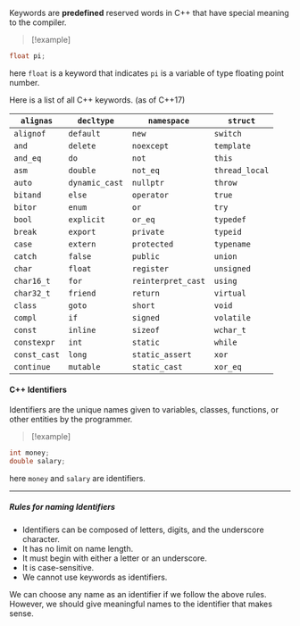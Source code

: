 Keywords are **predefined** reserved words in C++ that have special meaning to the compiler.

>[!example]
```cpp
float pi;
```

here `float` is a keyword that indicates `pi` is a variable of type floating point number.

Here is a list of all C++ keywords. (as of C++17)

| `alignas`    | `decltype`     | `namespace`        | `struct`       |
| ------------ | -------------- | ------------------ | -------------- |
| `alignof`    | `default`      | `new`              | `switch`       |
| `and`        | `delete`       | `noexcept`         | `template`     |
| `and_eq`     | `do`           | `not`              | `this`         |
| `asm`        | `double`       | `not_eq`           | `thread_local` |
| `auto`       | `dynamic_cast` | `nullptr`          | `throw`        |
| `bitand`     | `else`         | `operator`         | `true`         |
| `bitor`      | `enum`         | `or`               | `try`          |
| `bool`       | `explicit`     | `or_eq`            | `typedef`      |
| `break`      | `export`       | `private`          | `typeid`       |
| `case`       | `extern`       | `protected`        | `typename`     |
| `catch`      | `false`        | `public`           | `union`        |
| `char`       | `float`        | `register`         | `unsigned`     |
| `char16_t`   | `for`          | `reinterpret_cast` | `using`        |
| `char32_t`   | `friend`       | `return`           | `virtual`      |
| `class`      | `goto`         | `short`            | `void`         |
| `compl`      | `if`           | `signed`           | `volatile`     |
| `const`      | `inline`       | `sizeof`           | `wchar_t`      |
| `constexpr`  | `int`          | `static`           | `while`        |
| `const_cast` | `long`         | `static_assert`    | `xor`          |
| `continue`   | `mutable`      | `static_cast`      | `xor_eq`       |
#### C++ Identifiers
Identifiers are the unique names given to variables, classes, functions, or other entities by the programmer.

>[!example]
```cpp
int money;
double salary;
```

here `money` and `salary` are identifiers.

---
##### Rules for naming Identifiers

- Identifiers can be composed of letters, digits, and the underscore character.
- It has no limit on name length.
- It must begin with either a letter or an underscore.
- It is case-sensitive.
- We cannot use keywords as identifiers.

We can choose any name as an identifier if we follow the above rules. However, we should give meaningful names to the identifier that makes sense.



